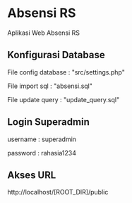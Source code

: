 # Absensi RS
Aplikasi Web Absensi RS

## Konfigurasi Database
File config database : "src/settings.php"

File import sql : "absensi.sql"

File update query : "update_query.sql"

## Login Superadmin
username : superadmin

password : rahasia1234

## Akses URL
http://localhost/[ROOT_DIR]/public
